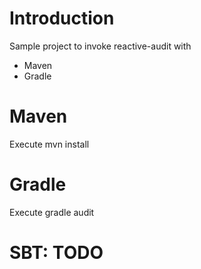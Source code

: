 # Introduction
Sample project to invoke reactive-audit with
* Maven
* Gradle

# Maven
Execute
    mvn install
    
# Gradle
Execute
    gradle audit
    
# SBT: TODO